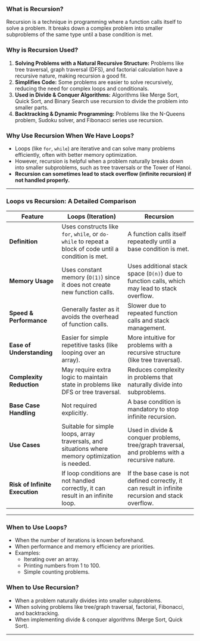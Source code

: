 ### **What is Recursion?**  
Recursion is a technique in programming where a function calls itself to solve a problem. It breaks down a complex problem into smaller subproblems of the same type until a base condition is met.  

### **Why is Recursion Used?**  
1. **Solving Problems with a Natural Recursive Structure:** Problems like tree traversal, graph traversal (DFS), and factorial calculation have a recursive nature, making recursion a good fit.  
2. **Simplifies Code:** Some problems are easier to solve recursively, reducing the need for complex loops and conditionals.  
3. **Used in Divide & Conquer Algorithms:** Algorithms like Merge Sort, Quick Sort, and Binary Search use recursion to divide the problem into smaller parts.  
4. **Backtracking & Dynamic Programming:** Problems like the N-Queens problem, Sudoku solver, and Fibonacci series use recursion.  

### **Why Use Recursion When We Have Loops?**  
- Loops (like `for`, `while`) are iterative and can solve many problems efficiently, often with better memory optimization.  
- However, recursion is helpful when a problem naturally breaks down into smaller subproblems, such as tree traversals or the Tower of Hanoi.  
- **Recursion can sometimes lead to stack overflow (infinite recursion) if not handled properly.**  

---

### **Loops vs Recursion: A Detailed Comparison**  

| Feature          | Loops (Iteration) | Recursion |
|-----------------|-----------------|----------|
| **Definition**  | Uses constructs like `for`, `while`, or `do-while` to repeat a block of code until a condition is met. | A function calls itself repeatedly until a base condition is met. |
| **Memory Usage** | Uses constant memory (`O(1)`) since it does not create new function calls. | Uses additional stack space (`O(n)`) due to function calls, which may lead to stack overflow. |
| **Speed & Performance** | Generally faster as it avoids the overhead of function calls. | Slower due to repeated function calls and stack management. |
| **Ease of Understanding** | Easier for simple repetitive tasks (like looping over an array). | More intuitive for problems with a recursive structure (like tree traversal). |
| **Complexity Reduction** | May require extra logic to maintain state in problems like DFS or tree traversal. | Reduces complexity in problems that naturally divide into subproblems. |
| **Base Case Handling** | Not required explicitly. | A base condition is mandatory to stop infinite recursion. |
| **Use Cases** | Suitable for simple loops, array traversals, and situations where memory optimization is needed. | Used in divide & conquer problems, tree/graph traversal, and problems with a recursive nature. |
| **Risk of Infinite Execution** | If loop conditions are not handled correctly, it can result in an infinite loop. | If the base case is not defined correctly, it can result in infinite recursion and stack overflow. |

---

### **When to Use Loops?**
- When the number of iterations is known beforehand.
- When performance and memory efficiency are priorities.
- Examples:
  - Iterating over an array.
  - Printing numbers from 1 to 100.
  - Simple counting problems.

### **When to Use Recursion?**
- When a problem naturally divides into smaller subproblems.
- When solving problems like tree/graph traversal, factorial, Fibonacci, and backtracking.
- When implementing divide & conquer algorithms (Merge Sort, Quick Sort).

---